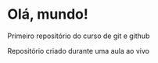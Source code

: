 # Olá, mundo!
 Primeiro repositório do curso de git e github

 Repositório criado durante uma aula ao vivo
